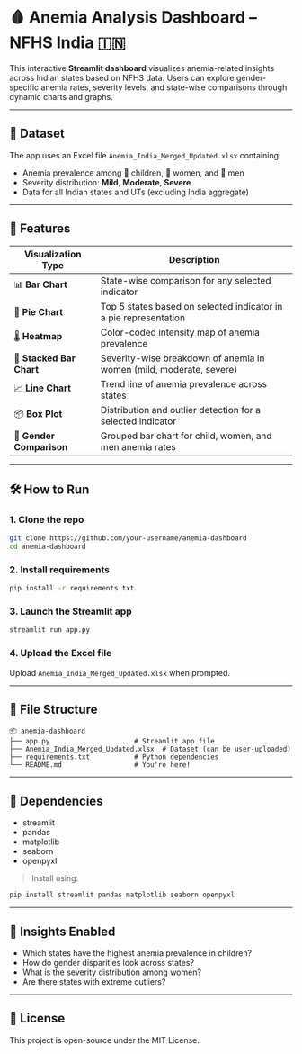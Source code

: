 
# 🩸 Anemia Analysis Dashboard – NFHS India 🇮🇳

This interactive **Streamlit dashboard** visualizes anemia-related insights across Indian states based on NFHS data. Users can explore gender-specific anemia rates, severity levels, and state-wise comparisons through dynamic charts and graphs.

---

## 📂 Dataset

The app uses an Excel file `Anemia_India_Merged_Updated.xlsx` containing:
- Anemia prevalence among 👶 children, 👩 women, and 👨 men
- Severity distribution: **Mild**, **Moderate**, **Severe**
- Data for all Indian states and UTs (excluding India aggregate)

---

## 🚀 Features

| Visualization Type     | Description                                                                 |
|------------------------|-----------------------------------------------------------------------------|
| 📊 **Bar Chart**        | State-wise comparison for any selected indicator                            |
| 🥧 **Pie Chart**        | Top 5 states based on selected indicator in a pie representation             |
| 🌡️ **Heatmap**          | Color-coded intensity map of anemia prevalence                              |
| 🧱 **Stacked Bar Chart**| Severity-wise breakdown of anemia in women (mild, moderate, severe)         |
| 📈 **Line Chart**       | Trend line of anemia prevalence across states                               |
| 📦 **Box Plot**         | Distribution and outlier detection for a selected indicator                  |
| 🧭 **Gender Comparison**| Grouped bar chart for child, women, and men anemia rates                     |

---

## 🛠️ How to Run

### 1. Clone the repo
```bash
git clone https://github.com/your-username/anemia-dashboard
cd anemia-dashboard
```

### 2. Install requirements
```bash
pip install -r requirements.txt
```

### 3. Launch the Streamlit app
```bash
streamlit run app.py
```

### 4. Upload the Excel file
Upload `Anemia_India_Merged_Updated.xlsx` when prompted.

---

## 📁 File Structure

```
📦 anemia-dashboard
├── app.py                     # Streamlit app file
├── Anemia_India_Merged_Updated.xlsx  # Dataset (can be user-uploaded)
├── requirements.txt           # Python dependencies
└── README.md                  # You're here!
```

---

## 📌 Dependencies

- streamlit
- pandas
- matplotlib
- seaborn
- openpyxl

> Install using:  
```bash
pip install streamlit pandas matplotlib seaborn openpyxl
```

---

## 🧠 Insights Enabled

- Which states have the highest anemia prevalence in children?
- How do gender disparities look across states?
- What is the severity distribution among women?
- Are there states with extreme outliers?

---

## 📄 License

This project is open-source under the MIT License.
